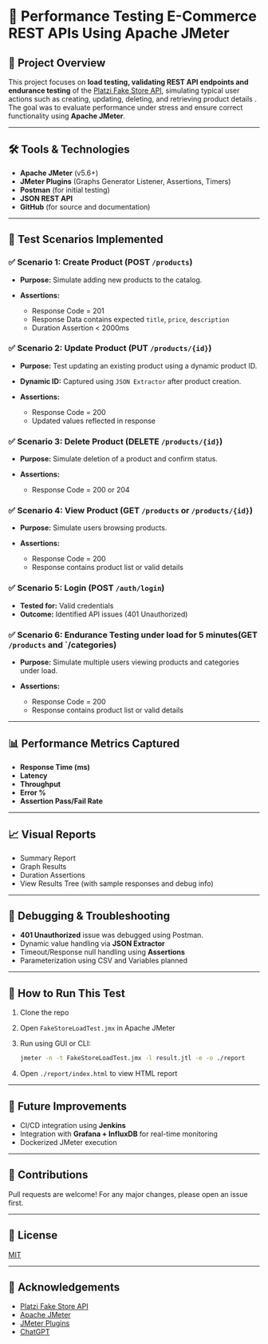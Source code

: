 # 🧪 Performance Testing E-Commerce REST APIs Using Apache JMeter

## 📌 Project Overview

This project focuses on **load testing, validating REST API endpoints and endurance testing** of the [Platzi Fake Store API](https://fakeapi.platzi.com/), simulating typical user actions such as creating, updating, deleting, and retrieving product details . The goal was to evaluate performance under stress and ensure correct functionality using **Apache JMeter**.

---

## 🛠️ Tools & Technologies

* **Apache JMeter** (v5.6+)
* **JMeter Plugins** (Graphs Generator Listener, Assertions, Timers)
* **Postman** (for initial testing)
* **JSON REST API**
* **GitHub** (for source and documentation)

---

## 🎯 Test Scenarios Implemented

### ✅ Scenario 1: Create Product (POST `/products`)

* **Purpose:** Simulate adding new products to the catalog.
* **Assertions:**

  * Response Code = 201
  * Response Data contains expected `title`, `price`, `description`
  * Duration Assertion < 2000ms

### ✅ Scenario 2: Update Product (PUT `/products/{id}`)

* **Purpose:** Test updating an existing product using a dynamic product ID.
* **Dynamic ID:** Captured using `JSON Extractor` after product creation.
* **Assertions:**

  * Response Code = 200
  * Updated values reflected in response

### ✅ Scenario 3: Delete Product (DELETE `/products/{id}`)

* **Purpose:** Simulate deletion of a product and confirm status.
* **Assertions:**

  * Response Code = 200 or 204

### ✅ Scenario 4: View Product (GET `/products` or `/products/{id}`)

* **Purpose:** Simulate users browsing products.
* **Assertions:**

  * Response Code = 200
  * Response contains product list or valid details

### ✅ Scenario 5: Login (POST `/auth/login`)

* **Tested for:** Valid credentials
* **Outcome:** Identified API issues (401 Unauthorized) 

### ✅ Scenario 6: Endurance Testing under load for 5 minutes(GET `/products` and `/categories)
* **Purpose:** Simulate multiple users viewing products and categories under load.
* **Assertions:**

  * Response Code = 200
  * Response contains product list or valid details


---

## 📊 Performance Metrics Captured

* **Response Time (ms)**
* **Latency**
* **Throughput**
* **Error %**
* **Assertion Pass/Fail Rate**

---

## 📈 Visual Reports

* Summary Report
* Graph Results
* Duration Assertions
* View Results Tree (with sample responses and debug info)

---

## 🧩 Debugging & Troubleshooting

* **401 Unauthorized** issue was debugged using Postman.
* Dynamic value handling via **JSON Extractor**
* Timeout/Response null handling using **Assertions**
* Parameterization using CSV and Variables planned

---

## 🚀 How to Run This Test

1. Clone the repo
2. Open `FakeStoreLoadTest.jmx` in Apache JMeter
3. Run using GUI or CLI:

   ```bash
   jmeter -n -t FakeStoreLoadTest.jmx -l result.jtl -e -o ./report
   ```
4. Open `./report/index.html` to view HTML report

---

## 📝 Future Improvements

* CI/CD integration using **Jenkins**
* Integration with **Grafana + InfluxDB** for real-time monitoring
* Dockerized JMeter execution

---

## 🤝 Contributions

Pull requests are welcome! For any major changes, please open an issue first.

---

## 📄 License

[MIT](LICENSE)

---

## 🙌 Acknowledgements

* [Platzi Fake Store API](https://fakeapi.platzi.com/)
* [Apache JMeter](https://jmeter.apache.org/)
* [JMeter Plugins](https://jmeter-plugins.org/)
* [ChatGPT](https://chatgpt.com/)

